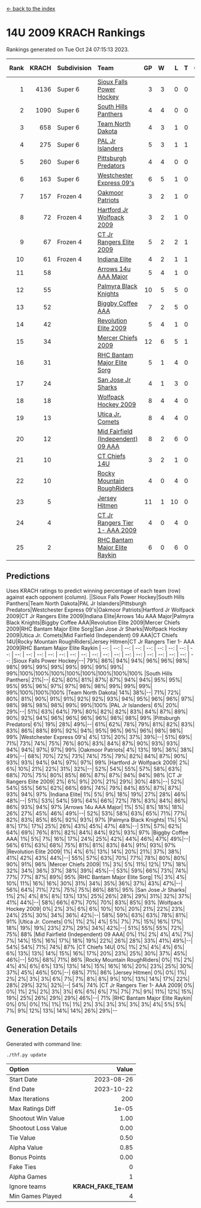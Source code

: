 [<- back to the index](readme.md)
# 14U 2009 KRACH Rankings
Rankings generated on Tue Oct 24 07:15:13 2023.

Rank|KRACH|Subdivision|Team|GP|W|L|T|OTW|OTL|SoS|Exp Wins|Win Diff
---:|---:|:---|:---|---:|---:|---:|---:|---:|---:|---:|---:|---:
1|4136|Super 6|[Sioux Falls Power Hockey](https://gamesheetstats.com/seasons/3664/teams/140999/schedule)|3|3|0|0|0|0|182|3.8|-0.0
2|1090|Super 6|[South Hills Panthers](https://gamesheetstats.com/seasons/3664/teams/160166/schedule)|4|4|0|0|0|0|34|4.8|-0.0
3|658|Super 6|[Team North Dakota](https://gamesheetstats.com/seasons/3664/teams/141001/schedule)|4|3|1|0|0|0|872|3.8|-0.0
4|275|Super 6|[PAL Jr Islanders](https://gamesheetstats.com/seasons/3664/teams/140990/schedule)|5|3|1|1|0|0|317|4.4|0.0
5|260|Super 6|[Pittsburgh Predators](https://gamesheetstats.com/seasons/3664/teams/140995/schedule)|4|4|0|0|0|0|8|4.9|0.0
6|163|Super 6|[Westchester Express 09's](https://gamesheetstats.com/seasons/3664/teams/140992/schedule)|6|5|1|0|0|1|36|5.9|0.0
7|157|Frozen 4|[Oakmoor Patriots](https://gamesheetstats.com/seasons/3664/teams/141002/schedule)|3|2|1|0|1|0|182|2.8|-0.0
8|72|Frozen 4|[Hartford Jr Wolfpack 2009](https://gamesheetstats.com/seasons/3664/teams/140979/schedule)|3|2|1|0|0|0|51|2.9|0.0
9|67|Frozen 4|[CT Jr Rangers Elite 2009](https://gamesheetstats.com/seasons/3664/teams/140980/schedule)|5|2|2|1|1|0|93|3.4|0.0
10|61|Frozen 4|[Indiana Elite](https://gamesheetstats.com/seasons/3664/teams/144344/schedule)|4|2|1|1|0|0|34|3.3|-0.0
11|58||[Arrows 14u AAA Major](https://gamesheetstats.com/seasons/3664/teams/140993/schedule)|5|4|1|0|0|0|32|4.9|0.0
12|55||[Palmyra Black Knights](https://gamesheetstats.com/seasons/3664/teams/140997/schedule)|10|5|5|0|0|0|248|5.9|0.0
13|52||[Biggby Coffee AAA](https://gamesheetstats.com/seasons/3664/teams/144343/schedule)|7|2|5|0|0|1|775|2.8|-0.0
14|42||[Revolution Elite 2009](https://gamesheetstats.com/seasons/3664/teams/140996/schedule)|5|4|1|0|0|0|12|4.9|0.0
15|34||[Mercer Chiefs 2009](https://gamesheetstats.com/seasons/3664/teams/140987/schedule)|12|6|5|1|1|0|110|7.4|0.0
16|31||[RHC Bantam Major Elite Sorg](https://gamesheetstats.com/seasons/3664/teams/140985/schedule)|5|1|4|0|0|0|142|1.9|0.0
17|24||[San Jose Jr Sharks](https://gamesheetstats.com/seasons/3664/teams/141003/schedule)|4|1|3|0|0|0|249|1.9|0.0
18|18||[Wolfpack Hockey 2009](https://gamesheetstats.com/seasons/3664/teams/140986/schedule)|8|4|4|0|0|1|26|4.9|0.0
19|13||[Utica Jr. Comets](https://gamesheetstats.com/seasons/3664/teams/140994/schedule)|8|4|4|0|0|0|64|4.9|0.0
20|12||[Mid Fairfield (Independent) 09 AAA](https://gamesheetstats.com/seasons/3664/teams/140981/schedule)|8|2|6|0|0|0|45|2.9|0.0
21|10||[CT Chiefs 14U](https://gamesheetstats.com/seasons/3664/teams/140982/schedule)|3|2|1|0|0|0|5|2.9|0.0
22|10||[Rocky Mountain RoughRiders](https://gamesheetstats.com/seasons/3664/teams/144346/schedule)|4|0|4|0|0|0|1010|0.8|-0.0
23|5||[Jersey Hitmen](https://gamesheetstats.com/seasons/3664/teams/140988/schedule)|11|1|10|0|0|0|79|1.9|0.0
24|4||[CT Jr Rangers Tier 1- AAA 2009](https://gamesheetstats.com/seasons/3664/teams/140983/schedule)|4|0|4|0|0|0|39|0.9|0.0
25|2||[RHC Bantam Major Elite Raykin](https://gamesheetstats.com/seasons/3664/teams/140989/schedule)|6|0|6|0|0|0|22|0.9|0.0

## Predictions
Uses KRACH ratings to predict winning percentage of each team (row) against each opponent (column).
||Sioux Falls Power Hockey|South Hills Panthers|Team North Dakota|PAL Jr Islanders|Pittsburgh Predators|Westchester Express 09's|Oakmoor Patriots|Hartford Jr Wolfpack 2009|CT Jr Rangers Elite 2009|Indiana Elite|Arrows 14u AAA Major|Palmyra Black Knights|Biggby Coffee AAA|Revolution Elite 2009|Mercer Chiefs 2009|RHC Bantam Major Elite Sorg|San Jose Jr Sharks|Wolfpack Hockey 2009|Utica Jr. Comets|Mid Fairfield (Independent) 09 AAA|CT Chiefs 14U|Rocky Mountain RoughRiders|Jersey Hitmen|CT Jr Rangers Tier 1- AAA 2009|RHC Bantam Major Elite Raykin
| --: | --: | --: | --: | --: | --: | --: | --: | --: | --: | --: | --: | --: | --: | --: | --: | --: | --: | --: | --: | --: | --: | --: | --: | --: | --: 
|Sioux Falls Power Hockey|--| 79%| 86%| 94%| 94%| 96%| 96%| 98%| 98%| 99%| 99%| 99%| 99%| 99%| 99%| 99%| 99%|100%|100%|100%|100%|100%|100%|100%|100%
|South Hills Panthers| 21%|--| 62%| 80%| 81%| 87%| 87%| 94%| 94%| 95%| 95%| 95%| 95%| 96%| 97%| 97%| 98%| 98%| 99%| 99%| 99%| 99%|100%|100%|100%
|Team North Dakota| 14%| 38%|--| 71%| 72%| 80%| 81%| 90%| 91%| 91%| 92%| 92%| 93%| 94%| 95%| 96%| 96%| 97%| 98%| 98%| 98%| 98%| 99%| 99%|100%
|PAL Jr Islanders|  6%| 20%| 29%|--| 51%| 63%| 64%| 79%| 80%| 82%| 82%| 83%| 84%| 87%| 89%| 90%| 92%| 94%| 96%| 96%| 96%| 96%| 98%| 98%| 99%
|Pittsburgh Predators|  6%| 19%| 28%| 49%|--| 61%| 62%| 78%| 79%| 81%| 82%| 83%| 83%| 86%| 88%| 89%| 92%| 94%| 95%| 96%| 96%| 96%| 98%| 98%| 99%
|Westchester Express 09's|  4%| 13%| 20%| 37%| 39%|--| 51%| 69%| 71%| 73%| 74%| 75%| 76%| 80%| 83%| 84%| 87%| 90%| 93%| 93%| 94%| 94%| 97%| 97%| 99%
|Oakmoor Patriots|  4%| 13%| 19%| 36%| 38%| 49%|--| 68%| 70%| 72%| 73%| 74%| 75%| 79%| 82%| 84%| 87%| 90%| 93%| 93%| 94%| 94%| 97%| 97%| 99%
|Hartford Jr Wolfpack 2009|  2%|  6%| 10%| 21%| 22%| 31%| 32%|--| 52%| 54%| 55%| 57%| 58%| 63%| 68%| 70%| 75%| 80%| 85%| 86%| 87%| 87%| 94%| 94%| 98%
|CT Jr Rangers Elite 2009|  2%|  6%|  9%| 20%| 21%| 29%| 30%| 48%|--| 52%| 54%| 55%| 56%| 62%| 66%| 69%| 74%| 79%| 84%| 85%| 87%| 87%| 93%| 94%| 97%
|Indiana Elite|  1%|  5%|  9%| 18%| 19%| 27%| 28%| 46%| 48%|--| 51%| 53%| 54%| 59%| 64%| 66%| 72%| 78%| 83%| 84%| 86%| 86%| 93%| 94%| 97%
|Arrows 14u AAA Major|  1%|  5%|  8%| 18%| 18%| 26%| 27%| 45%| 46%| 49%|--| 52%| 53%| 58%| 63%| 65%| 71%| 77%| 82%| 83%| 85%| 85%| 92%| 93%| 97%
|Palmyra Black Knights|  1%|  5%|  8%| 17%| 17%| 25%| 26%| 43%| 45%| 47%| 48%|--| 51%| 57%| 62%| 64%| 69%| 76%| 81%| 82%| 84%| 84%| 92%| 93%| 97%
|Biggby Coffee AAA|  1%|  5%|  7%| 16%| 17%| 24%| 25%| 42%| 44%| 46%| 47%| 49%|--| 56%| 61%| 63%| 68%| 75%| 81%| 81%| 83%| 84%| 91%| 93%| 97%
|Revolution Elite 2009|  1%|  4%|  6%| 13%| 14%| 20%| 21%| 37%| 38%| 41%| 42%| 43%| 44%|--| 55%| 57%| 63%| 70%| 77%| 78%| 80%| 80%| 90%| 91%| 96%
|Mercer Chiefs 2009|  1%|  3%|  5%| 11%| 12%| 17%| 18%| 32%| 34%| 36%| 37%| 38%| 39%| 45%|--| 53%| 59%| 66%| 73%| 74%| 77%| 77%| 87%| 89%| 95%
|RHC Bantam Major Elite Sorg|  1%|  3%|  4%| 10%| 11%| 16%| 16%| 30%| 31%| 34%| 35%| 36%| 37%| 43%| 47%|--| 56%| 64%| 71%| 72%| 75%| 75%| 86%| 88%| 95%
|San Jose Jr Sharks|  1%|  2%|  4%|  8%|  8%| 13%| 13%| 25%| 26%| 28%| 29%| 31%| 32%| 37%| 41%| 44%|--| 58%| 66%| 67%| 70%| 70%| 83%| 85%| 93%
|Wolfpack Hockey 2009|  0%|  2%|  3%|  6%|  6%| 10%| 10%| 20%| 21%| 22%| 23%| 24%| 25%| 30%| 34%| 36%| 42%|--| 58%| 59%| 63%| 63%| 78%| 81%| 91%
|Utica Jr. Comets|  0%|  1%|  2%|  4%|  5%|  7%|  7%| 15%| 16%| 17%| 18%| 19%| 19%| 23%| 27%| 29%| 34%| 42%|--| 51%| 55%| 55%| 72%| 75%| 88%
|Mid Fairfield (Independent) 09 AAA|  0%|  1%|  2%|  4%|  4%|  7%|  7%| 14%| 15%| 16%| 17%| 18%| 19%| 22%| 26%| 28%| 33%| 41%| 49%|--| 54%| 54%| 71%| 74%| 87%
|CT Chiefs 14U|  0%|  1%|  2%|  4%|  4%|  6%|  6%| 13%| 13%| 14%| 15%| 16%| 17%| 20%| 23%| 25%| 30%| 37%| 45%| 46%|--| 50%| 68%| 71%| 86%
|Rocky Mountain RoughRiders|  0%|  1%|  2%|  4%|  4%|  6%|  6%| 13%| 13%| 14%| 15%| 16%| 16%| 20%| 23%| 25%| 30%| 37%| 45%| 46%| 50%|--| 68%| 71%| 86%
|Jersey Hitmen|  0%|  0%|  1%|  2%|  2%|  3%|  3%|  6%|  7%|  7%|  8%|  8%|  9%| 10%| 13%| 14%| 17%| 22%| 28%| 29%| 32%| 32%|--| 54%| 74%
|CT Jr Rangers Tier 1- AAA 2009|  0%|  0%|  1%|  2%|  2%|  3%|  3%|  6%|  6%|  6%|  7%|  7%|  7%|  9%| 11%| 12%| 15%| 19%| 25%| 26%| 29%| 29%| 46%|--| 71%
|RHC Bantam Major Elite Raykin|  0%|  0%|  0%|  1%|  1%|  1%|  1%|  2%|  3%|  3%|  3%|  3%|  3%|  4%|  5%|  5%|  7%|  9%| 12%| 13%| 14%| 14%| 26%| 29%|--

## Generation Details

Generated with command line:
```
./thf.py update
```

| Option | Value |
| :----- | ----: |
| Start Date | 2023-08-26 |
| End Date | 2023-10-22 |
| Max Iterations | 200 |
| Max Ratings Diff | 1e-05 |
| Shootout Win Value | 1.00 |
| Shootout Loss Value | 0.00 |
| Tie Value | 0.50 |
| Alpha Value | 0.85 |
| Bonus Points | 0.00 |
| Fake Ties | 0 |
| Alpha Games | 1 |
| Ignore teams | __KRACH_FAKE_TEAM__ |
| Min Games Played | 4 |

